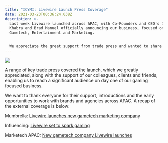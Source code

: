 ```yaml
---
title: "ICYMI: Livewire Launch Press Coverage"
date: 2021-03-23T00:36:24.038Z
description: >-
  Last week Livewire launched across APAC, with Co-Founders and CEO's Indy
  Khabra and Brad Manuel officially announcing our business, focused on
  Gametech, Entertainment and Marketing.


  We appreciate the great support from trade press and wanted to share the articles below from Mumbrella, Marketech APAC and Influencing below in case you missed them.
---
```

![](https://res.cloudinary.com/livewire-group/image/upload/v1616462028/Livewire_Headshot_pmkmxn.jpg)

A range of key trade press covered the launch, which we greatly appreciated, along with the support of our colleagues, clients and friends, enabling us to reach a significant audience on day one of our gaming focused business.

We want to thank everyone for their support, introductions and the early opportunities to work with brands and agencies across APAC. A recap of the external coverage is below:

Mumbrella: [Livewire launches new gametech marketing company](<[https://mumbrella.com.au/new-gametech-marketing-company-livewire-launches-673643](https://mumbrella.com.au/new-gametech-marketing-company-livewire-launches-673643 "https://mumbrella.com.au/new-gametech-marketing-company-livewire-launches-673643")>) [](https://mumbrella.com.au/new-gametech-marketing-company-livewire-launches-673643 "https\://mumbrella.com.au/new-gametech-marketing-company-livewire-launches-673643")

Influencing: [Livewire set to spark gaming](<[https://influencing.com/au/story/livewire-set-to-spark-esports](https://influencing.com/au/story/livewire-set-to-spark-esports "https://influencing.com/au/story/livewire-set-to-spark-esports")>) [](https://influencing.com/au/story/livewire-set-to-spark-esports "https\://influencing.com/au/story/livewire-set-to-spark-esports")

Marketech APAC: [New gametech company Livewire launches](<[https://www.linkedin.com/posts/marketech-apac_new-gametech-marketing-company-livewire-launches-activity-6777494182463447040-0UBc](https://www.linkedin.com/posts/marketech-apac_new-gametech-marketing-company-livewire-launches-activity-6777494182463447040-0UBc "https://www.linkedin.com/posts/marketech-apac_new-gametech-marketing-company-livewire-launches-activity-6777494182463447040-0UBc")>) [](https://www.linkedin.com/posts/marketech-apac_new-gametech-marketing-company-livewire-launches-activity-6777494182463447040-0UBc "https\://www.linkedin.com/posts/marketech-apac_new-gametech-marketing-company-livewire-launches-activity-6777494182463447040-0UBc")